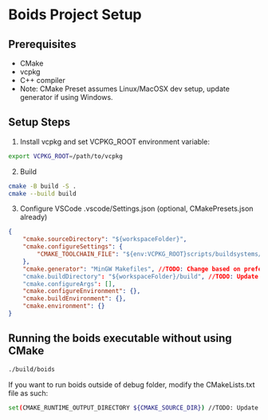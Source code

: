 # Boids Project Setup

## Prerequisites
- CMake
- vcpkg
- C++ compiler
- Note: CMake Preset assumes Linux/MacOSX dev setup, update generator if using Windows.

## Setup Steps

1. Install vcpkg and set VCPKG_ROOT environment variable:
```bash
export VCPKG_ROOT=/path/to/vcpkg
```

2. Build 
```bash
cmake -B build -S .
cmake --build build
```

3. Configure VSCode .vscode/Settings.json (optional, CMakePresets.json already)
```json
{
    "cmake.sourceDirectory": "${workspaceFolder}",
    "cmake.configureSettings": {
        "CMAKE_TOOLCHAIN_FILE": "${env:VCPKG_ROOT}scripts/buildsystems/vcpkg.cmake"
    },
    "cmake.generator": "MinGW Makefiles", //TODO: Change based on preferred generator. i.e. Ninja ...
    "cmake.buildDirectory": "${workspaceFolder}/build", //TODO: Update if you have don't have a parent folder for your project.
    "cmake.configureArgs": [],
    "cmake.configureEnvironment": {},
    "cmake.buildEnvironment": {},
    "cmake.environment": {}
}
```

## Running the boids executable without using CMake

```bash
./build/boids
```

If you want to run boids outside of debug folder, modify the CMakeLists.txt file as such:
```bash
set(CMAKE_RUNTIME_OUTPUT_DIRECTORY ${CMAKE_SOURCE_DIR}) //TODO: Update the output directory to your liking
```

